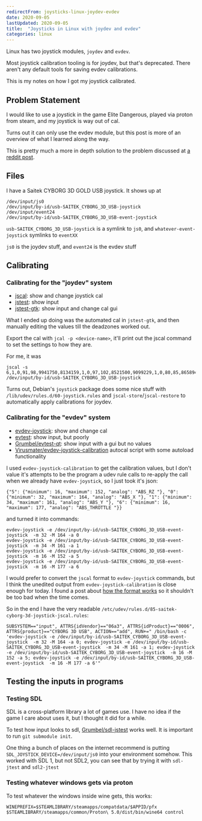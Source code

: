```yaml
---
redirectFrom: joysticks-linux-joydev-evdev
date: 2020-09-05
lastUpdated: 2020-09-05
title:  "Joysticks in Linux with joydev and evdev"
categories: linux
---
```


Linux has two joystick modules, `joydev` and `evdev`.

Most joystick calibration tooling is for joydev, but that's deprecated.
There aren't any default tools for saving evdev calibrations.

This is my notes on how I got my joystick calibrated.



## Problem Statement
I would like to use a joystick in the game Elite Dangerous, played via proton from steam, and my joystick is way out of cal.

Turns out it can only use the evdev module, but this post is more of an overview of what I learned along the way.

This is pretty much a more in depth solution to the problem discussed at
[a reddit post](https://www.reddit.com/r/linux_gaming/comments/5xics8/a_big_problem_with_joysticks_in_linux_right_now/).

## Files
I have a Saitek CYBORG 3D GOLD USB joystick.
It shows up at
```
/dev/input/js0
/dev/input/by-id/usb-SAITEK_CYBORG_3D_USB-joystick
/dev/input/event24
/dev/input/by-id/usb-SAITEK_CYBORG_3D_USB-event-joystick
```
`usb-SAITEK_CYBORG_3D_USB-joystick` is a symlink to `js0`, and `whatever-event-joystick` symlinks to `eventXX`

`js0` is the joydev stuff, and `event24` is the evdev stuff


## Calibrating
### Calibrating for the "joydev" system
* [jscal](https://manpages.debian.org/testing/joystick/jscal.1.en.html): show and change joystick cal
* [jstest](https://manpages.debian.org/testing/joystick/jstest.1.en.html): show input
* [jstest-gtk](https://manpages.debian.org/testing/jstest-gtk/jstest-gtk.1.en.html): show input and change cal gui

What I ended up doing was the automated cal in `jstest-gtk`, and then manually editing the values till the deadzones worked out.

Export the cal with `jcal -p <device-name>`, it'll print out the jscal command to set the settings to how they are.

For me, it was
```
jscal -s 6,1,0,91,98,9941750,8134159,1,0,97,102,8521500,9099229,1,0,80,85,8658944,8388352,1,0,108,109,5965050,8012754,0,0,0,0 /dev/input/by-id/usb-SAITEK_CYBORG_3D_USB-joystick
```

Turns out, Debian's `joystick` package does some nice stuff with `/lib/udev/rules.d/60-joystick.rules` and `jscal-store`/`jscal-restore` to automatically apply calibrations for joydev.

### Calibrating for the "evdev" system
* [evdev-joystick](https://manpages.debian.org/testing/joystick/evdev-joystick.1.en.html): show and change cal
* [evtest](https://manpages.debian.org/testing/evtest/evtest.1.en.html): show input, but poorly
* [Grumbel/evtest-qt](https://github.com/Grumbel/evtest-qt): show input with a gui but no values
* [Virusmater/evdev-joystick-calibration](https://github.com/Virusmater/evdev-joystick-calibration) autocal script with some autoload functionality

I used `evdev-joystick-calibration` to get the calibration values, but I don't value it's attempts to be the program a udev rule calls to re-apply the call when we already have `evdev-joystick`, so I just took it's json:
```
{"5": {"minimum": 16, "maximum": 152, "analog": "ABS_RZ "}, "0": {"minimum": 32, "maximum": 164, "analog": "ABS_X "}, "1": {"minimum": 34, "maximum": 161, "analog": "ABS_Y "}, "6": {"minimum": 16, "maximum": 177, "analog": "ABS_THROTTLE "}}
```
and turned it into commands:
```
evdev-joystick -e /dev/input/by-id/usb-SAITEK_CYBORG_3D_USB-event-joystick  -m 32 -M 164 -a 0
evdev-joystick -e /dev/input/by-id/usb-SAITEK_CYBORG_3D_USB-event-joystick  -m 34 -M 161 -a 1
evdev-joystick -e /dev/input/by-id/usb-SAITEK_CYBORG_3D_USB-event-joystick  -m 16 -M 152 -a 5
evdev-joystick -e /dev/input/by-id/usb-SAITEK_CYBORG_3D_USB-event-joystick  -m 16 -M 177 -a 6
```

I would prefer to convert the `jscal` format to `evdev-joystick` commands, but I think the unedited output from `evdev-joystick-calibration` is close enough for today.
I found a post about [how the format works](https://blog.gimx.fr/joystick-calibration-in-gnulinux/) so it shouldn't be too bad when the time comes.

So in the end I have the very readable `/etc/udev/rules.d/85-saitek-cyborg-3d-joystick-jscal.rules`:
```
SUBSYSTEM=="input", ATTRS{idVendor}=="06a3", ATTRS{idProduct}=="0006", ATTRS{product}=="CYBORG 3D USB", ACTION=="add", RUN+=" /bin/bash -c 'evdev-joystick -e /dev/input/by-id/usb-SAITEK_CYBORG_3D_USB-event-joystick  -m 32 -M 164 -a 0; evdev-joystick -e /dev/input/by-id/usb-SAITEK_CYBORG_3D_USB-event-joystick  -m 34 -M 161 -a 1; evdev-joystick -e /dev/input/by-id/usb-SAITEK_CYBORG_3D_USB-event-joystick  -m 16 -M 152 -a 5; evdev-joystick -e /dev/input/by-id/usb-SAITEK_CYBORG_3D_USB-event-joystick  -m 16 -M 177 -a 6'"
```


## Testing the inputs in programs
### Testing SDL
SDL is a cross-platform library a lot of games use.
I have no idea if the game I care about uses it, but I thought it did for a while.

To test how input looks to sdl, [Grumbel/sdl-jstest](https://github.com/Grumbel/sdl-jstest) works well.
It is important to run `git submodule init`.

One thing a bunch of places on the internet recommend is putting `SDL_JOYSTICK_DEVICE=/dev/input/js0` into your environment somehow.
This worked with SDL 1, but not SDL2, you can see that by trying it with `sdl-jtest` and `sdl2-jtest`

### Testing whatever windows gets via proton
To test whatever the windows inside wine gets, this works:
```
WINEPREFIX=$STEAMLIBRARY/steamapps/compatdata/$APPID/pfx $STEAMLIBRARY/steamapps/common/Proton\ 5.0/dist/bin/wine64 control
```
